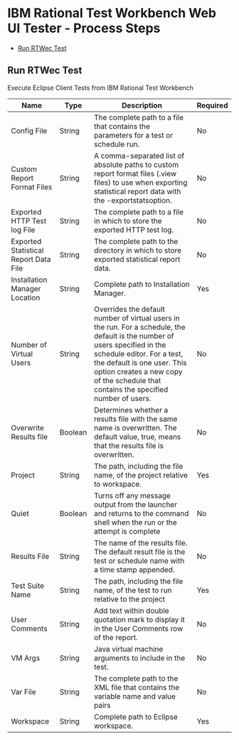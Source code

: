 
# IBM Rational Test Workbench Web UI Tester - Process Steps

* [Run RTWec Test](#run_rtwec_test)


## Run RTWec Test

Execute Eclipse Client Tests from IBM Rational Test Workbench


| Name | Type | Description                                                                                                          | Required |
| ---- | ---- | -------------------------------------------------------------------------------------------------------------------- | -------- |
| Config File | String | The complete path to a file that contains the parameters for a test or schedule run. | No |
| Custom Report Format Files | String | A comma-separated list of absolute paths to custom report format files (.view files) to use when exporting statistical report data with the -exportstatsoption. | No |
| Exported HTTP Test log File | String | The complete path to a file in which to store the exported HTTP test log. | No |
| Exported Statistical Report Data File | String | The complete path to the directory in which to store exported statistical report data. | No |
| Installation Manager Location | String | Complete path to Installation Manager. | Yes |
| Number of Virtual Users | String | Overrides the default number of virtual users in the run. For a schedule, the default is the number of users specified in the schedule editor. For a test, the default is one user. This option creates a new copy of the schedule that contains the specified number of users. | No |
| Overwrite Results file | Boolean | Determines whether a results file with the same name is overwritten. The default value, true, means that the results file is overwritten. | No |
| Project | String | The path, including the file name, of the project relative to workspace. | Yes |
| Quiet | Boolean | Turns off any message output from the launcher and returns to the command shell when the run or the attempt is complete | No |
| Results File | String | The name of the results file. The default result file is the test or schedule name with a time stamp appended. | No |
| Test Suite Name | String | The path, including the file name, of the test to run relative to the project | Yes |
| User Comments | String | Add text within double quotation mark to display it in the User Comments row of the report. | No |
| VM Args | String | Java virtual machine arguments to include in the test. | No |
| Var File | String | The complete path to the XML file that contains the variable name and value pairs | No |
| Workspace | String | Complete path to Eclipse workspace. | Yes |


